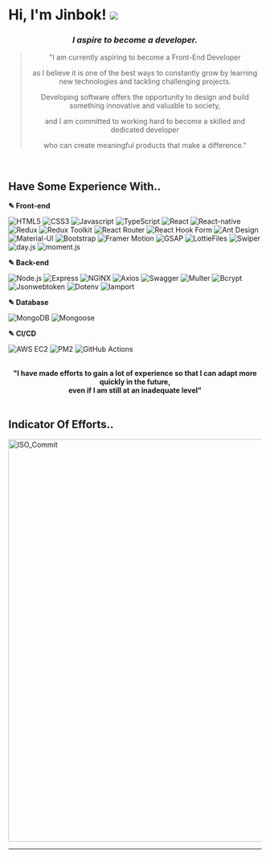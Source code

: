 # **Hi, I'm Jinbok!** <a href="mailto:eyelash1024@naver.com" target="_blank"><img src="https://img.shields.io/badge/E&#8211;MAIL-eyelash1024@naver.com-white?style=flat-square&logo=Minutemailer&logoColor=white"/></a>
  
<!-- ### **I Aspire to Become a Developer**
"I am currently aspiring to become a Front-End Developer as I believe it is one of the best ways to constantly grow by learning new technologies and tackling challenging projects. 

Developing software offers the opportunity to design and build something innovative and valuable to society, and I am committed to working hard to become a skilled and dedicated developer who can create meaningful products that make a difference." -->

<div align="center">
<!--     <img src="https://i.imgur.com/mUgkN0y.png" alt="Developer Intro Image"> -->
  <h3><em><strong>I aspire to become a developer.</strong></em></h3>
    <blockquote>
        <p>"I am currently aspiring to become a Front-End Developer</p>
        <p>as I believe it is one of the best ways to constantly grow by learning new technologies and tackling challenging projects.</p>
        <p>Developing software offers the opportunity to design and build something innovative and valuable to society,</p>
        <p>and I am committed to working hard to become a skilled and dedicated developer</p>
        <p>who can create meaningful products that make a difference."</p>
    </blockquote>
</div>
  
  

<br/>

## **Have Some Experience With..**

  <p><b>✎ Front-end</b></p>
<p>
  <img src="https://img.shields.io/badge/HTML5-E34F26?style=flat-square&logo=HTML5&logoColor=white" alt="HTML5" />
  <img src="https://img.shields.io/badge/CSS3-1572B6?style=flat-square&logo=CSS3&logoColor=white" alt="CSS3" />
  <img src="https://img.shields.io/badge/Javascript-F7DF1E?style=flat-square&logo=Javascript&logoColor=black" alt="Javascript" />
  <img src="https://img.shields.io/badge/TypeScript-3178C6?style=flat-square&logo=TypeScript&logoColor=white" alt="TypeScript" />
  <img src="https://img.shields.io/badge/React-000000?style=flat-square&logo=React&logoColor=61DAFB" alt="React" />
  <img src="https://img.shields.io/badge/React_Native-000000?style=flat-square&logo=React&logoColor=61DAFB" alt="React-native" />
  <img src="https://img.shields.io/badge/Redux-764ABC?style=flat-square&logo=Redux&logoColor=white" alt="Redux" />
  <img src="https://img.shields.io/badge/Redux_Toolkit-764ABC?style=flat-square&logo=Redux&logoColor=white" alt="Redux Toolkit" />
  <img src="https://img.shields.io/badge/React_Router-CA4245?style=flat-square&logo=React-Router&logoColor=white" alt="React Router" />
  <img src="https://img.shields.io/badge/React_Hook_Form-008080?style=flat-square&logo=React&logoColor=white" alt="React Hook Form" />
  <img src="https://img.shields.io/badge/Ant_Design-0170FE?style=flat-square&logo=Ant-Design&logoColor=white" alt="Ant Design" />
  <img src="https://img.shields.io/badge/MUI-0081CB?style=flat-square&logo=MUI&logoColor=white" alt="Material-UI" />
  <img src="https://img.shields.io/badge/Bootstrap-563D7C?style=flat-square&logo=Bootstrap&logoColor=white" alt="Bootstrap" />
  <img src="https://img.shields.io/badge/Framer_Motion-0055FF?style=flat-square&logo=Framer&logoColor=white" alt="Framer Motion" />
  <img src="https://img.shields.io/badge/GSAP-000000?style=flat-square&logo=GreenSock&logoColor=white" alt="GSAP" />
  <img src="https://img.shields.io/badge/LottieFiles-3CBDB1?style=flat-square&logo=librarything&logoColor=white" alt="LottieFiles" />
  <img src="https://img.shields.io/badge/Swiper-6332F6?style=flat-square&logo=Swiper&logoColor=white" alt="Swiper" />
  <img src="https://img.shields.io/badge/Day.js-005F9E?style=flat-square&logo=Google-Calendar&logoColor=white" alt="day.js" />
  <img src="https://img.shields.io/badge/Moment.js-000000?style=flat-square&logo=Apache&logoColor=white" alt="moment.js" />
</p>

  <p><b>✎ Back-end</b></p>
  <p>
  <img src="https://img.shields.io/badge/Node.js-339933?style=flat-square&logo=Node.js&logoColor=white" alt="Node.js" />
  <img src="https://img.shields.io/badge/Express-000000?style=flat-square&logo=Express&logoColor=white" alt="Express" />
  <img src="https://img.shields.io/badge/NGINX-009639?style=flat-square&logo=NGINX&logoColor=white" alt="NGINX" />
  <img src="https://img.shields.io/badge/Axios-5A3F37?style=flat-square&logo=Axios&logoColor=white" alt="Axios" />
  <img src="https://img.shields.io/badge/Swagger-7B65C4?style=flat-square&logo=Swagger&logoColor=white" alt="Swagger" />
  <img src="https://img.shields.io/badge/Multer-FFD700?style=flat-square&logo=Google-Drive&logoColor=white" alt="Multer" />
  <img src="https://img.shields.io/badge/Bcrypt-00414D?style=flat-square&logo=AdGuard&logoColor=white" alt="Bcrypt" />
  <img src="https://img.shields.io/badge/Jsonwebtoken-000000?style=flat-square&logo=JSON-Web-Tokens&logoColor=white" alt="Jsonwebtoken" />
  <img src="https://img.shields.io/badge/Dotenv-06BEE1?style=flat-square&logo=.env&logoColor=white" alt="Dotenv" />
  <img src="https://img.shields.io/badge/Iamport-00BFFF?style=flat-square&logo=Paypal&logoColor=white" alt="Iamport" />

</p>

 <p><b>✎ Database</b></p>
<p>
  <img src="https://img.shields.io/badge/MongoDB-47A248?style=flat-square&logo=MongoDB&logoColor=white" alt="MongoDB" />
  <img src="https://img.shields.io/badge/Mongoose-880000?style=flat-square&logo=Mongoose&logoColor=white" alt="Mongoose" />
</p>

  <p><b>✎ CI/CD</b></p>
<p>
  <img src="https://img.shields.io/badge/AWS%20EC2-232F3E?style=flat-square&logo=Amazon-AWS&logoColor=white" alt="AWS EC2" />
  <img src="https://img.shields.io/badge/PM2-2B037A?style=flat-square&logo=PM2&logoColor=white" alt="PM2" />
  <img src="https://img.shields.io/badge/GitHub%20Actions-2088FF?style=flat-square&logo=GitHub-Actions&logoColor=white" alt="GitHub Actions" />
</p>

<br/>

<div align="center">
  <strong>"I have made efforts to gain a lot of experience so that I can adapt more quickly in the future, 
    <br/>
    even if I am still at an inadequate level"</strong>
</div>
<br/>

## **Indicator Of Efforts..**

<!-- ### A little more about me...

```javascript
const jinbok = {
  pronouns: "he" || "him",
  code: [HTML, CSS, Javascript],
  tools: [React, Redux, Node, Styled - Components, MongoDB, Axios],
};
``` -->

<!-- ![Metrics](https://metrics.lecoq.io/jinbokk?plugin_isocalendar=yes&plugin_isocalendar_duration=half-year) -->

<!-- ![rofile-3d-contrib](profile-3d-contrib/profile-night-green.svg) -->
<img src="profile-3d-contrib/profile-night-green.svg" alt="ISO_Commit" width="800"/>

<!--  [![Top Langs](https://github-readme-stats.vercel.app/api/top-langs/?username=jinbokk&hide_progress=true)](https://github.com/jinbokk/github-readme-stat) ![Anurag's GitHub stats](https://github-readme-stats.vercel.app/api?username=jinbokk&show_icons=true&hide=contribs,prs,stars&hide_rank=true&hide_border=true) -->
<!-- &theme=nords -->
---

<!-- <h3 align="center"><strong>Check out my first live commercial website! (Under development)</strong></h3>
<p align="center">
  <a href="https://eeso-cake.com" target="_blank">
    <img src="https://img.shields.io/badge/EESO&#8211;CAKE-pink?style=flat-square&logo=Google Chrome&logoColor=white"/>
  </a>
</p> -->
